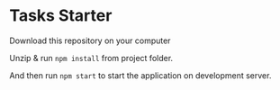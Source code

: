# Tasks Starter

Download this repository on your computer

Unzip & run `npm install` from project folder.

And then run `npm start` to start the application on development server.